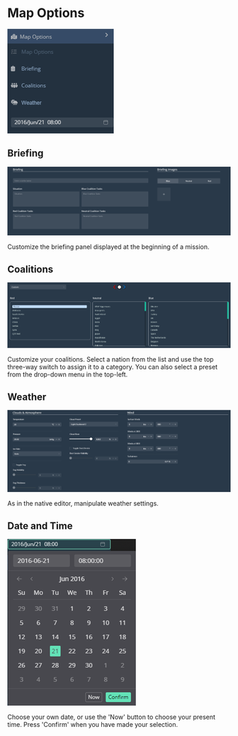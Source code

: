 
# Map Options

![MapOptions](./images/MapOptions.png) 

## Briefing
  
![Briefing](./images/Briefing.png)  
  
Customize the briefing panel displayed at the beginning of a mission.  

## Coalitions

![Coalitions](./images/Coalitions.png)  
  
Customize your coalitions. Select a nation from the list and use the top three-way switch to assign it to a category. You can also select a preset from the drop-down menu in the top-left.
  
## Weather
  
![Weather](./images/Weather.png)  
  
As in the native editor, manipulate weather settings.

## Date and Time

![Date](./images/Date.png)

Choose your own date, or use the 'Now' button to choose your present time. Press 'Confirm' when you have made your selection.
 
 

